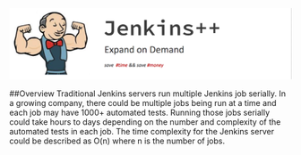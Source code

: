 ![Jenkins++](jenkins_pp.png)

##Overview
Traditional Jenkins servers run multiple Jenkins job serially. In a growing company, there could be multiple jobs being run at a time and each job may have 1000+ automated tests. Running those jobs serially could take hours to days depending on the number and complexity of the automated tests in each job. The time complexity for the Jenkins server could be described as O(n) where n is the number of jobs.